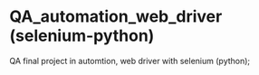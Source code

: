 # QA_automation_web_driver (selenium-python)
 QA final project in automtion, web driver with selenium (python);
 
